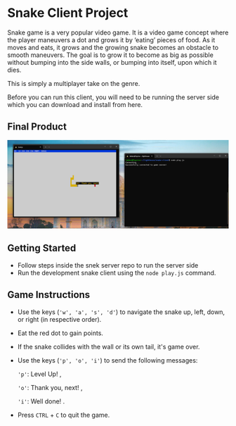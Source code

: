 # Snake Client Project

Snake game is a very popular video game. It is a video game concept where the player maneuvers a dot and grows it by ‘eating’ pieces of food. 
As it moves and eats, it grows and the growing snake becomes an obstacle to smooth maneuvers. 
The goal is to grow it to become as big as possible without bumping into the side walls, or bumping into itself, upon which it dies.

This is simply a multiplayer take on the genre.

Before you can run this client, you will need to be running the server side which you can download and install from here. 

## Final Product
![🐍🐍 Snake! 🐍🐍 ](https://github.com/TayrineSoares/snake-client/blob/dd4815fbebd39d18de4acd6ea088dde50cf4c7ca/Snake-Screenshot.png)


## Getting Started

- Follow steps inside the snek server repo to run the server side
- Run the development snake client using the `node play.js` command.

## Game Instructions 

- Use the keys (`'w', 'a', 's', 'd'`) to navigate the snake up, left, down, or right (in respective order).
- Eat the red dot to gain points. 
- If the snake collides with the wall or its own tail, it's game over.
- Use the keys (`'p', 'o', 'i'`) to send the following messages:

  `'p'`: Level Up! ,

  `'o'`: Thank you, next! ,

  `'i'`: Well done! .

- Press `CTRL` + `C` to quit the game.